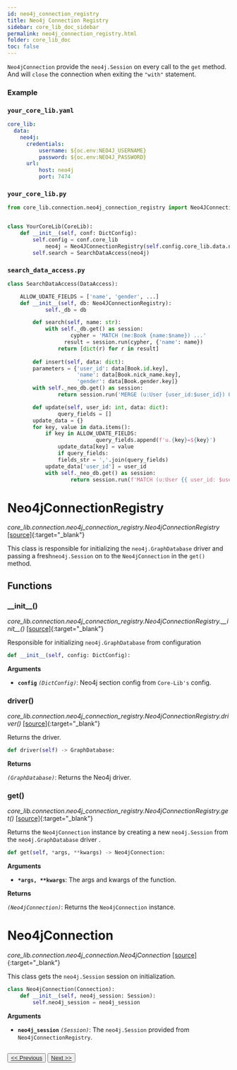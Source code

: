 ```yaml
---
id: neo4j_connection_registry
title: Neo4j Connection Registry
sidebar: core_lib_doc_sidebar
permalink: neo4j_connection_registry.html
folder: core_lib_doc
toc: false
---
```


`Neo4jConnection` provide the `neo4j.Session` on every call to the `get` method. And will `close` the connection when exiting the `"with"` statement.



### Example

### `your_core_lib.yaml`

```yaml
core_lib:
  data:
    neo4j:
      credentials:
          username: ${oc.env:NEO4J_USERNAME}
          password: ${oc.env:NEO4J_PASSWORD}
      url:
          host: neo4j
          port: 7474
```



### `your_core_lib.py`

```python
from core_lib.connection.neo4j_connection_registry import Neo4JConnectionRegistry


class YourCoreLib(CoreLib):
    def __init__(self, conf: DictConfig):
        self.config = conf.core_lib
		    neo4j = Neo4JConnectionRegistry(self.config.core_lib.data.neo4j)  
        self.search = SearchDataAccess(neo4j)
```



### `search_data_access.py`

```python
class SearchDataAccess(DataAccess):

  	ALLOW_UDATE_FIELDS = ['name', 'gender', ...]
  	def __init__(self, db: Neo4JConnectionRegistry):
   			self._db = db    

		def search(self, name: str):
		  	with self._db.get() as session:
    				cypher = 'MATCH (me:Book {name:$name}) ...'
			      result = session.run(cypher, {'name': name})
      			return [dict(r) for r in result]
  
		def insert(self, data: dict):
        parameters = {'user_id': data[Book.id.key],
                      'name': data[Book.nick_name.key],
                      'gender': data[Book.gender.key]}
        with self._neo_db.get() as session:
        		return session.run('MERGE (u:User {user_id:$user_id}) ON CREATE SET u.name=$name, ...', parameters) 

		def update(self, user_id: int, data: dict):
				query_fields = []
        update_data = {}
        for key, value in data.items():
            if key in ALLOW_UDATE_FIELDS:
					  		query_fields.append(f'u.{key}=${key}')
                update_data[key] = value
				if query_fields:
        		fields_str = ','.join(query_fields)
            update_data['user_id'] = user_id
            with self._neo_db.get() as session:
            		return session.run(f'MATCH (u:User {{ user_id: $user_id }}) SET {fields_str} RETURN u', update_data)

```


# Neo4jConnectionRegistry

*core_lib.connection.neo4j_connection_registry.Neo4jConnectionRegistry* [[source]](https://github.com/shay-te/core-lib/blob/master/core_lib/connection/neo4j_connection_registry.py#L14){:target="_blank"}

This class is responsible for initializing the `neo4j.GraphDatabase` driver and passing a fresh`neo4j.Session` on to the `Neo4jConnection` in the `get()` method.

## Functions

### \_\_init\_\_()

*core_lib.connection.neo4j_connection_registry.Neo4jConnectionRegistry.\_\_init\_\_()* [[source]](https://github.com/shay-te/core-lib/blob/master/core_lib/connection/neo4j_connection_registry.py#L15){:target="_blank"}

Responsible for initializing `neo4j.GraphDatabase`  from configuration

```python
def __init__(self, config: DictConfig):
```

**Arguments**

- **`config`** *`(DictConfig)`*: Neo4j section config from `Core-Lib's` config.

### driver()

*core_lib.connection.neo4j_connection_registry.Neo4jConnectionRegistry.driver()* [[source]](https://github.com/shay-te/core-lib/blob/master/core_lib/connection/neo4j_connection_registry.py#L25){:target="_blank"}

Returns the driver.

```python
def driver(self) -> GraphDatabase:
```

**Returns**

*`(GraphDatabase)`*: Returns the Neo4j driver.

### get()

*core_lib.connection.neo4j_connection_registry.Neo4jConnectionRegistry.get()* [[source]](https://github.com/shay-te/core-lib/blob/master/core_lib/connection/neo4j_connection_registry.py#L25){:target="_blank"}

Returns the `Neo4jConnection` instance by creating  a new `neo4j.Session` from the `neo4j.GraphDatabase` driver .

```python
def get(self, *args, **kwargs) -> Neo4jConnection:
```

**Arguments**

- __`*args, **kwargs`__: The args and kwargs of the function.

**Returns**

*`(Neo4jConnection)`*: Returns the `Neo4jConnection` instance.



# Neo4jConnection

*core_lib.connection.neo4j_connection.Neo4jConnection* [[source]](https://github.com/shay-te/core-lib/blob/master/core_lib/connection/neo4j_connection.py#L6){:target="_blank"}

This class gets the `neo4j.Session` session on initialization.

```python
class Neo4jConnection(Connection):
    def __init__(self, neo4j_session: Session):
        self.neo4j_session = neo4j_session
```
**Arguments**

- **`neo4j_session`** *`(Session)`*: The `neo4j.Session` provided from  `Neo4jConnectionRegistry`.


<div style="margin-top:2em">
    <button class="pagePrevious-btn"><a href="/solr_connection_registry.html"><< Previous</a></button>
    <button class="pageNext-btn"><a href="/data_layers.html">Next >></a></button>
</div>